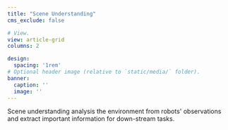 ```yaml
---
title: "Scene Understanding"
cms_exclude: false

# View.
view: article-grid
columns: 2

design:
  spacing: '1rem'
# Optional header image (relative to `static/media/` folder).
banner:
  caption: ''
  image: ''
---
```

<!-- ![Research Cover Image](/media/indoornavigation.jpg) -->
Scene understanding analysis the environment from robots' observations and extract important information for down-stream tasks.
